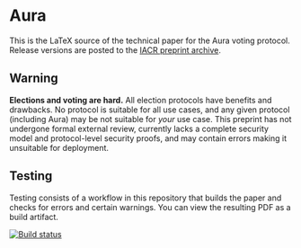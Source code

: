 # Aura

This is the LaTeX source of the technical paper for the Aura voting protocol.
Release versions are posted to the [IACR preprint archive](https://eprint.iacr.org/2022/543).

## Warning

**Elections and voting are hard.**
All election protocols have benefits and drawbacks.
No protocol is suitable for all use cases, and any given protocol (including Aura) may be not suitable for _your_ use case.
This preprint has not undergone formal external review, currently lacks a complete security model and protocol-level security proofs, and may contain errors making it unsuitable for deployment.

## Testing

Testing consists of a workflow in this repository that builds the paper and checks for errors and certain warnings.
You can view the resulting PDF as a build artifact.

[![Build status](../../actions/workflows/build.yml/badge.svg)](../../actions/workflows/build.yml)
